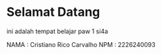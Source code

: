 # Selamat Datang
ini adalah tempat belajar paw 1 si4a

NAMA : Cristiano Rico Carvalho
NPM  : 2226240093
